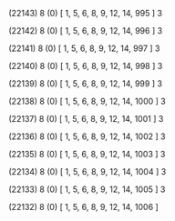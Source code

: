 (22143) 8 (0) [ 1, 5, 6, 8, 9, 12, 14, 995 ] 3 


(22142) 8 (0) [ 1, 5, 6, 8, 9, 12, 14, 996 ] 3 


(22141) 8 (0) [ 1, 5, 6, 8, 9, 12, 14, 997 ] 3 


(22140) 8 (0) [ 1, 5, 6, 8, 9, 12, 14, 998 ] 3 


(22139) 8 (0) [ 1, 5, 6, 8, 9, 12, 14, 999 ] 3 


(22138) 8 (0) [ 1, 5, 6, 8, 9, 12, 14, 1000 ] 3 


(22137) 8 (0) [ 1, 5, 6, 8, 9, 12, 14, 1001 ] 3 


(22136) 8 (0) [ 1, 5, 6, 8, 9, 12, 14, 1002 ] 3 


(22135) 8 (0) [ 1, 5, 6, 8, 9, 12, 14, 1003 ] 3 


(22134) 8 (0) [ 1, 5, 6, 8, 9, 12, 14, 1004 ] 3 


(22133) 8 (0) [ 1, 5, 6, 8, 9, 12, 14, 1005 ] 3 


(22132) 8 (0) [ 1, 5, 6, 8, 9, 12, 14, 1006 ]  

